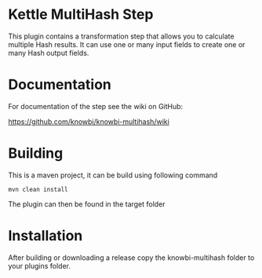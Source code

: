 Kettle MultiHash Step
===

This plugin contains a transformation step that allows you to calculate multiple Hash results. It can use one or many input fields to create one or many Hash output fields.

# Documentation

For documentation of the step see the wiki on GitHub: 

https://github.com/knowbi/knowbi-multihash/wiki

# Building

This is a maven project, it can be build using following command

```
mvn clean install
```

The plugin can then be found in the target folder

# Installation

After building or downloading a release copy the knowbi-multihash folder to your plugins folder.
